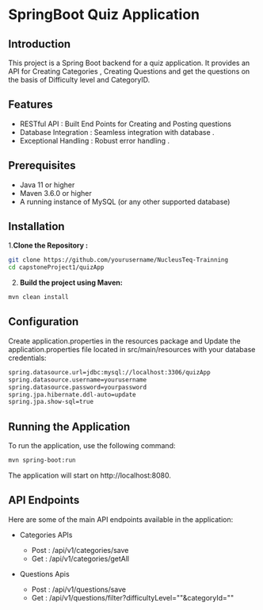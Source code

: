 # SpringBoot Quiz Application #

## Introduction ##
This project is a Spring Boot backend for a quiz application. It provides an API for Creating Categories , Creating Questions 
and get the questions on the basis of Difficulty level and CategoryID.

## Features ##

- RESTful API : Built End Points for Creating and Posting questions 
- Database Integration : Seamless integration with database .
- Exceptional Handling : Robust error handling .

## Prerequisites ##

* Java 11 or higher
* Maven 3.6.0 or higher
* A running instance of MySQL (or any other supported database)

## Installation ##

1.**Clone the  Repository :**
```sh
git clone https://github.com/yourusername/NucleusTeq-Trainning 
cd capstoneProject1/quizApp
```
2. **Build the project using Maven:**
```sh
mvn clean install

```

## Configuration ##
Create application.properties in the resources package and 
Update the application.properties file located in src/main/resources with your database credentials:
```sh
spring.datasource.url=jdbc:mysql://localhost:3306/quizApp
spring.datasource.username=yourusername
spring.datasource.password=yourpassword
spring.jpa.hibernate.ddl-auto=update
spring.jpa.show-sql=true

```
## Running the Application ##
To run the application, use the following command:
```sh
mvn spring-boot:run

```
The application will start on http://localhost:8080.

## API Endpoints ##
Here are some of the main API endpoints available in the application:

* Categories APIs
   * Post : /api/v1/categories/save
   * Get  : /api/v1/categories/getAll

* Questions Apis
   * Post : /api/v1/questions/save
   * Get : /api/v1/questions/filter?difficultyLevel=""&categoryId=""

    

 




